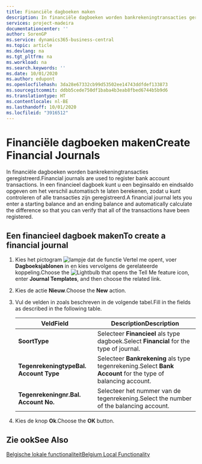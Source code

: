 ```yaml
---
title: Financiële dagboeken maken
description: In financiële dagboeken worden bankrekeningtransacties geregistreerd. In een financieel dagboek kunt u een beginsaldo en eindsaldo opgeven om het verschil automatisch te laten berekenen, zodat u kunt controleren of alle transacties zijn geregistreerd.
services: project-madeira
documentationcenter: ''
author: SorenGP
ms.service: dynamics365-business-central
ms.topic: article
ms.devlang: na
ms.tgt_pltfrm: na
ms.workload: na
ms.search.keywords: ''
ms.date: 10/01/2020
ms.author: edupont
ms.openlocfilehash: 3da28e67332cb99d53502ee14743ddfdef133873
ms.sourcegitcommit: ddbb5cede750df1baba4b3eab8fbed6744b5b9d6
ms.translationtype: HT
ms.contentlocale: nl-BE
ms.lasthandoff: 10/01/2020
ms.locfileid: "3916512"
---
```

# <a name="create-financial-journals"></a><span data-ttu-id="e81a1-104">Financiële dagboeken maken</span><span class="sxs-lookup"><span data-stu-id="e81a1-104">Create Financial Journals</span></span>
<span data-ttu-id="e81a1-105">In financiële dagboeken worden bankrekeningtransacties geregistreerd.</span><span class="sxs-lookup"><span data-stu-id="e81a1-105">Financial journals are used to register bank account transactions.</span></span> <span data-ttu-id="e81a1-106">In een financieel dagboek kunt u een beginsaldo en eindsaldo opgeven om het verschil automatisch te laten berekenen, zodat u kunt controleren of alle transacties zijn geregistreerd.</span><span class="sxs-lookup"><span data-stu-id="e81a1-106">A financial journal lets you enter a starting balance and an ending balance and automatically calculate the difference so that you can verify that all of the transactions have been registered.</span></span>  

## <a name="to-create-a-financial-journal"></a><span data-ttu-id="e81a1-107">Een financieel dagboek maken</span><span class="sxs-lookup"><span data-stu-id="e81a1-107">To create a financial journal</span></span>  

1.  <span data-ttu-id="e81a1-108">Kies het pictogram ![lampje dat de functie Vertel me opent](../../media/ui-search/search_small.png "Vertel me wat u wilt doen"), voer **Dagboeksjablonen** in en kies vervolgens de gerelateerde koppeling.</span><span class="sxs-lookup"><span data-stu-id="e81a1-108">Choose the ![Lightbulb that opens the Tell Me feature](../../media/ui-search/search_small.png "Tell me what you want to do") icon, enter **Journal Templates**, and then choose the related link.</span></span>  
2.  <span data-ttu-id="e81a1-109">Kies de actie **Nieuw**.</span><span class="sxs-lookup"><span data-stu-id="e81a1-109">Choose the **New** action.</span></span>  
3.  <span data-ttu-id="e81a1-110">Vul de velden in zoals beschreven in de volgende tabel.</span><span class="sxs-lookup"><span data-stu-id="e81a1-110">Fill in the fields as described in the following table.</span></span>  

    |<span data-ttu-id="e81a1-111">Veld</span><span class="sxs-lookup"><span data-stu-id="e81a1-111">Field</span></span>|<span data-ttu-id="e81a1-112">Description</span><span class="sxs-lookup"><span data-stu-id="e81a1-112">Description</span></span>|  
    |---------------------------------|---------------------------------------|  
    |<span data-ttu-id="e81a1-113">**Soort**</span><span class="sxs-lookup"><span data-stu-id="e81a1-113">**Type**</span></span>|<span data-ttu-id="e81a1-114">Selecteer **Financieel** als type dagboek.</span><span class="sxs-lookup"><span data-stu-id="e81a1-114">Select **Financial** for the type of journal.</span></span>|  
    |<span data-ttu-id="e81a1-115">**Tegenrekeningtype**</span><span class="sxs-lookup"><span data-stu-id="e81a1-115">**Bal. Account Type**</span></span>|<span data-ttu-id="e81a1-116">Selecteer **Bankrekening** als type tegenrekening.</span><span class="sxs-lookup"><span data-stu-id="e81a1-116">Select **Bank Account** for the type of balancing account.</span></span>|  
    |<span data-ttu-id="e81a1-117">**Tegenrekeningnr.**</span><span class="sxs-lookup"><span data-stu-id="e81a1-117">**Bal. Account No.**</span></span>|<span data-ttu-id="e81a1-118">Selecteer het nummer van de tegenrekening.</span><span class="sxs-lookup"><span data-stu-id="e81a1-118">Select the number of the balancing account.</span></span>|  

4.  <span data-ttu-id="e81a1-119">Kies de knop **Ok**.</span><span class="sxs-lookup"><span data-stu-id="e81a1-119">Choose the **OK** button.</span></span>  

## <a name="see-also"></a><span data-ttu-id="e81a1-120">Zie ook</span><span class="sxs-lookup"><span data-stu-id="e81a1-120">See Also</span></span>  
 [<span data-ttu-id="e81a1-121">Belgische lokale functionaliteit</span><span class="sxs-lookup"><span data-stu-id="e81a1-121">Belgium Local Functionality</span></span>](belgium-local-functionality.md)
